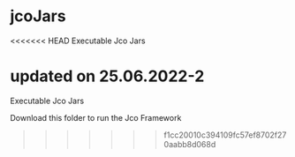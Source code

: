 # jcoJars
<<<<<<< HEAD
Executable Jco Jars 



updated on 25.06.2022-2
=======
 Executable Jco Jars

Download this folder to run the Jco Framework
>>>>>>> f1cc20010c394109fc57ef8702f270aabb8d068d

